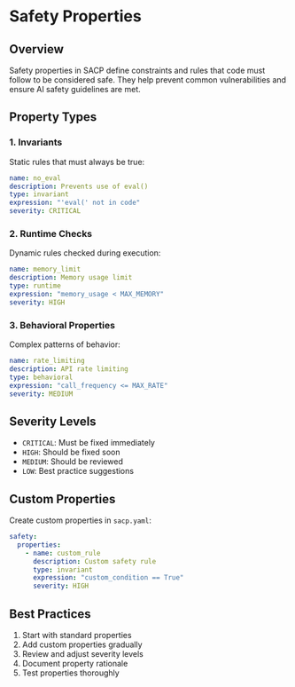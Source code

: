 # Safety Properties

## Overview

Safety properties in SACP define constraints and rules that code must follow to be considered safe. They help prevent common vulnerabilities and ensure AI safety guidelines are met.

## Property Types

### 1. Invariants

Static rules that must always be true:

```yaml
name: no_eval
description: Prevents use of eval()
type: invariant
expression: "'eval(' not in code"
severity: CRITICAL
```

### 2. Runtime Checks

Dynamic rules checked during execution:

```yaml
name: memory_limit
description: Memory usage limit
type: runtime
expression: "memory_usage < MAX_MEMORY"
severity: HIGH
```

### 3. Behavioral Properties

Complex patterns of behavior:

```yaml
name: rate_limiting
description: API rate limiting
type: behavioral
expression: "call_frequency <= MAX_RATE"
severity: MEDIUM
```

## Severity Levels

- `CRITICAL`: Must be fixed immediately
- `HIGH`: Should be fixed soon
- `MEDIUM`: Should be reviewed
- `LOW`: Best practice suggestions

## Custom Properties

Create custom properties in `sacp.yaml`:

```yaml
safety:
  properties:
    - name: custom_rule
      description: Custom safety rule
      type: invariant
      expression: "custom_condition == True"
      severity: HIGH
```

## Best Practices

1. Start with standard properties
2. Add custom properties gradually
3. Review and adjust severity levels
4. Document property rationale
5. Test properties thoroughly
